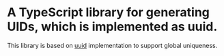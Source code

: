 # A TypeScript library for generating UIDs, which is implemented as uuid.

This library is based on [uuid](https://github.com/uuidjs/uuid) implementation to support global uniqueness.
